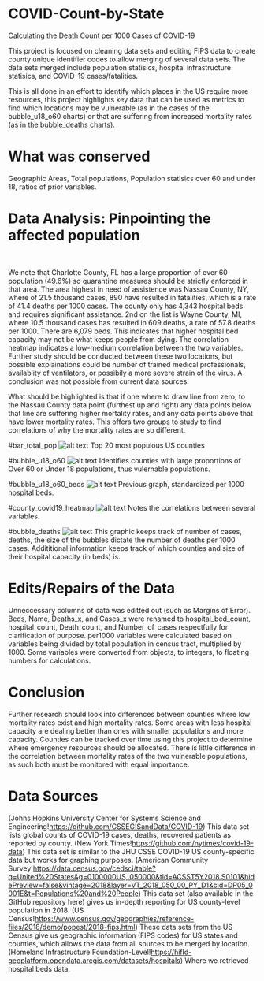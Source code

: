 # COVID-Count-by-State
Calculating the Death Count per 1000 Cases of COVID-19

This project is focused on cleaning data sets and editing FIPS data to create county unique identifier codes to allow merging of several data sets. The data sets merged include population statisics, hospital infrastructure statisics, and COVID-19 cases/fatalities.

This is all done in an effort to identify which places in the US require more resources, this project highlights key data that can be used as metrics to find which locations may be vulnerable (as in the cases of the bubble_u18_o60 charts) or that are suffering from increased mortality rates (as in the bubble_deaths charts).

# What was conserved
Geographic Areas, Total populations, Population statisics over 60 and under 18, ratios of prior variables.

# Data Analysis: Pinpointing the affected population
 </br>
 
 We note that Charlotte County, FL has a large proportion of over 60 population (49.6%) so quarantine measures should be strictly enforced in that area. The area highest in need of assistence was Nassau County, NY, where of 21.5 thousand cases, 890 have resulted in fatalities, which is a rate of 41.4 deaths per 1000 cases. The county only has 4,343 hospital beds and requires significant assistance. 2nd on the list is Wayne County, MI, where 10.5 thousand cases has resulted in 609 deaths, a rate of 57.8 deaths per 1000. There are 6,079 beds. This indicates that higher hospital bed capacity may not be what keeps people from dying. The correlation heatmap indicates a low-medium correlation between the two variables. Further study should be conducted between these two locations, but possible explainations could be number of trained medical professionals, availablity of ventilators, or possibily a more severe strain of the virus. A conclusion was not possible from current data sources.
 
 What should be highlighted is that if one where to draw line from zero, to the Nassau County data point (furthest up and right) any data points below that line are suffering higher mortality rates, and any data points above that have lower mortality rates. This offers two groups to study to find correlations of why the mortality rates are so different.
 
#bar_total_pop
![alt text](https://github.com/Gramir10/COVID-Death-Count/blob/master/bar_total_pop.png)
Top 20 most populous US counties

#bubble_u18_o60
![alt text](https://github.com/Gramir10/COVID-Death-Count/blob/master/bubble_u18_o60.png)
Identifies counties with large proportions of Over 60 or Under 18 populations, thus vulernable populations.

#bubble_u18_o60_beds
![alt text](https://github.com/Gramir10/COVID-Death-Count/blob/master/bubble_u18_o60_beds.png)
Previous graph, standardized per 1000 hospital beds.

#county_covid19_heatmap
![alt text](https://github.com/Gramir10/COVID-Death-Count/blob/master/county_covid19_heatmapv2.png)
Notes the correlations between several variables.

#bubble_deaths
![alt text](https://github.com/Gramir10/COVID-Death-Count/blob/master/bubble_deaths.png)
This graphic keeps track of number of cases, deaths, the size of the bubbles dictate the number of deaths per 1000 cases. Addititional information keeps track of which counties and size of their hospital capacity (in beds) is.

# Edits/Repairs of the Data
Unneccessary columns of data was editted out (such as Margins of Error).
Beds, Name, Deaths_x, and Cases_x were renamed to hospital_bed_count, hospital_count, Death_count, and Number_of_cases respectfully for clarification of purpose.
per1000 variables were calculated based on variables being divided by total population in census tract, multiplied by 1000.
Some variables were converted from objects, to integers, to floating numbers for calculations.
</br>

# Conclusion
Further research should look into differences between counties where low mortality rates exist and high mortality rates. Some areas with less hospital capacity are dealing better than ones with smaller populations and more capacity. Counties can be tracked over time using this project to determine where emergency resources should be allocated. There is little difference in the correlation between mortality rates of the two vulnerable populations, as such both must be monitored with equal importance.

# Data Sources
(Johns Hopkins University Center for Systems Science and Engineering!https://github.com/CSSEGISandData/COVID-19)
This data set lists global counts of COVID-19 cases, deaths, recovered patients as reported by county.
(New York Times!https://github.com/nytimes/covid-19-data)
This data set is similar to the JHU CSSE COVID-19 US county-specific data but works for graphing purposes.
(American Community Survey!https://data.census.gov/cedsci/table?q=United%20States&g=0100000US,.050000&tid=ACSST5Y2018.S0101&hidePreview=false&vintage=2018&layer=VT_2018_050_00_PY_D1&cid=DP05_0001E&t=Populations%20and%20People)
This data set (also available in the GitHub repository here) gives us in-depth reporting for US county-level population in 2018.
(US Census!https://www.census.gov/geographies/reference-files/2018/demo/popest/2018-fips.html)
These data sets from the US Census give us geographic information (FIPS codes) for US states and counties, which allows the data from all sources to be merged by location.
(Homeland Infrastructure Foundation-Level!https://hifld-geoplatform.opendata.arcgis.com/datasets/hospitals)
Where we retrieved hospital beds data.

